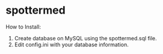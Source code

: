 # spottermed


How to Install:

1. Create database on MySQL using the spottermed.sql file.
2. Edit config.ini with your database information.
